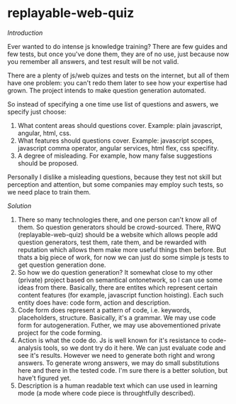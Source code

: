 # replayable-web-quiz

*Introduction*

Ever wanted to do intense js knowledge training? There are few guides and few tests, but once you've done them, they are of no use, just because now you remember all answers, and test result will be not valid.

There are a plenty of js/web quizes and tests on the internet, but all of them have one problem: you can't redo them later to see how your expertise had grown. The project intends to make question generation automated.

So instead of specifying a one time use list of questions and aswers, we specify just choose:

1. What content areas should questions cover. Example: plain javascript, angular, html, css.
2. What features should questions cover. Example: javascript scopes, javascript comma operator, angular services, html flex, css specifity.
3. A degree of misleading. For example, how many false suggestions should be proposed.

Personally I dislike a misleading questions, because they test not skill but perception and attention, but some companies may employ such tests, so we need place to train them.

*Solution*

1. There so many technologies there, and one person can't know all of them. So question generators should be crowd-sourced. There, RWQ (replayable-web-quiz) should be a website which allows people add question generators, test them, rate them, and be rewarded with reputation which allows them make more useful things then before. But thats a big piece of work, for now we can just do some simple js tests to get question generation done.
2. So how we do question generation? It somewhat close to my other (private) project based on semantical ontonetwork, so I can use some ideas from there. Basically, there are entites which represent certain content features (for example, javascript function hoisting). Each such entity does have: code form, action and description. 
 1. Code form does represent a pattern of code, i.e. keywords, placeholders, structure. Basically, it's a grammar. We may use code form for autogeneration. Futher, we may use abovementioned private project for the code forming.
 2. Action is what the code do. Js is well known for it's resistance to code-analysis tools, so we dont try do it here. We can just evaluate code and see it's results. However we need to generate both right and wrong answers. To generate wrong answers, we may do small substitutions here and there in the tested code. I'm sure there is a better solution, but have't figured yet.
 3. Description is a human readable text which can use used in learning mode (a mode where code piece is throughtfully described).

